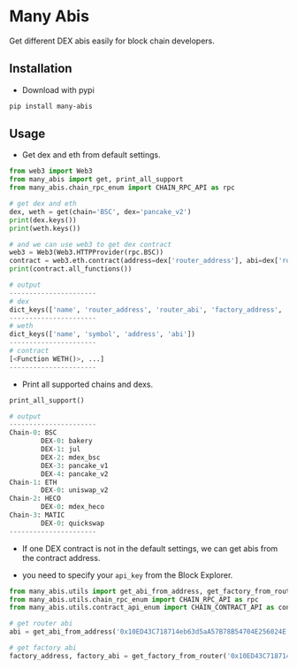 # Many Abis

Get different DEX abis easily for block chain developers.

## Installation

* Download with pypi

```bash
pip install many-abis
```

## Usage

* Get dex and eth from default settings.

```python
from web3 import Web3
from many_abis import get, print_all_support
from many_abis.chain_rpc_enum import CHAIN_RPC_API as rpc

# get dex and eth 
dex, weth = get(chain='BSC', dex='pancake_v2')
print(dex.keys())
print(weth.keys())

# and we can use web3 to get dex contract
web3 = Web3(Web3.HTTPProvider(rpc.BSC))
contract = web3.eth.contract(address=dex['router_address'], abi=dex['router_abi'])
print(contract.all_functions())

# output
----------------------
# dex
dict_keys(['name', 'router_address', 'router_abi', 'factory_address', 'factory_abi'])
----------------------
# weth
dict_keys(['name', 'symbol', 'address', 'abi'])
----------------------
# contract
[<Function WETH()>, ...]
----------------------
```

* Print all supported chains and dexs.

```python
print_all_support()

# output
----------------------
Chain-0: BSC
        DEX-0: bakery
        DEX-1: jul
        DEX-2: mdex_bsc
        DEX-3: pancake_v1
        DEX-4: pancake_v2
Chain-1: ETH
        DEX-0: uniswap_v2
Chain-2: HECO
        DEX-0: mdex_heco
Chain-3: MATIC
        DEX-0: quickswap
----------------------
```

* If one DEX contract is not in the default settings, we can get abis from the contract address.

* you need to specify your `api_key` from the Block Explorer.

```python
from many_abis.utils import get_abi_from_address, get_factory_from_router
from many_abis.utils.chain_rpc_enum import CHAIN_RPC_API as rpc
from many_abis.utils.contract_api_enum import CHAIN_CONTRACT_API as contract_api

# get router abi
abi = get_abi_from_address('0x10ED43C718714eb63d5aA57B78B54704E256024E', 'YOUR_API_KEY', chain_api=contract_api.BSC))

# get factory abi
factory_address, factory_abi = get_factory_from_router('0x10ED43C718714eb63d5aA57B78B54704E256024E', 'YOUR_API_KEY', chain_api=contract_api.BSC, rpc=rpc.BSC)

```
